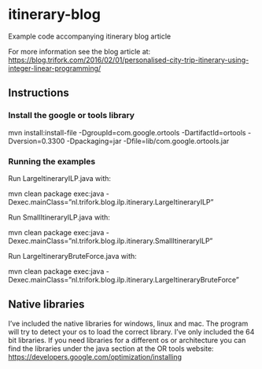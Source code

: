 # itinerary-blog
Example code accompanying itinerary blog article

For more information see the blog article at:
https://blog.trifork.com/2016/02/01/personalised-city-trip-itinerary-using-integer-linear-programming/

## Instructions

### Install the google or tools library

mvn install:install-file -DgroupId=com.google.ortools -DartifactId=ortools -Dversion=0.3300 -Dpackaging=jar -Dfile=lib/com.google.ortools.jar

### Running the examples

Run LargeItineraryILP.java with:

mvn clean package exec:java -Dexec.mainClass=”nl.trifork.blog.ilp.itinerary.LargeItineraryILP”

Run SmallItineraryILP.java with:

mvn clean package exec:java -Dexec.mainClass=”nl.trifork.blog.ilp.itinerary.SmallItineraryILP”

Run LargeItineraryBruteForce.java with:

mvn clean package exec:java -Dexec.mainClass=”nl.trifork.blog.ilp.itinerary.LargeItineraryBruteForce”

## Native libraries

I’ve included the native libraries for windows, linux and mac. The program will try to detect your os to load the correct library. I’ve only included the 64 bit libraries. If you need libraries for a different os or architecture you can find the libraries under the java section at the OR tools website: https://developers.google.com/optimization/installing